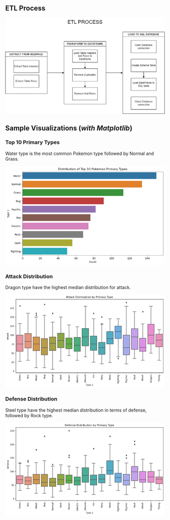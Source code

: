 ##  ETL Process
<p align='center'><img src='img/ETL_Process_diagram.png'></p>

## Sample Visualizations (*with Matplotlib*)

### Top 10 Primary Types 
Water type is the most common Pokemon type followed by Normal and Grass.
<p align='center'><img src='img/horizontal_barchart.png'></p>

### Attack Distribution
Dragon type have the highest median distribution for attack. 
<p align='center'><img src='img/atk_dist.png'></p>

### Defense Distribution
Steel type have the highest median distribution in terms of defense, followed by Rock type.
<p align='center'><img src='img/def_dist.png'></p>